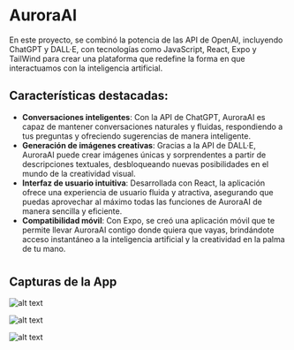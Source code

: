 # AuroraAI

En este proyecto, se combinó la potencia de las API de OpenAI, incluyendo ChatGPT y DALL·E, con tecnologías como JavaScript, React, Expo y TailWind para crear una plataforma que redefine la forma en que interactuamos con la inteligencia artificial.

## Características destacadas:
- **Conversaciones inteligentes**: Con la API de ChatGPT, AuroraAI es capaz de mantener conversaciones naturales y fluidas, respondiendo a tus preguntas y ofreciendo sugerencias de manera inteligente.
- **Generación de imágenes creativas**: Gracias a la API de DALL·E, AuroraAI puede crear imágenes únicas y sorprendentes a partir de descripciones textuales, desbloqueando nuevas posibilidades en el mundo de la creatividad visual.
- **Interfaz de usuario intuitiva**: Desarrollada con React, la aplicación ofrece una experiencia de usuario fluida y atractiva, asegurando que puedas aprovechar al máximo todas las funciones de AuroraAI de manera sencilla y eficiente.
- **Compatibilidad móvil**: Con Expo, se creó una aplicación móvil que te permite llevar AuroraAI contigo donde quiera que vayas, brindándote acceso instantáneo a la inteligencia artificial y la creatividad en la palma de tu mano.


#

## Capturas de la App


![alt text](https://r2.easyimg.io/uewvl44oj/1.png)

![alt text](https://r2.easyimg.io/uewvl44oj/2.png)

![alt text](https://r2.easyimg.io/uewvl44oj/3.png)
